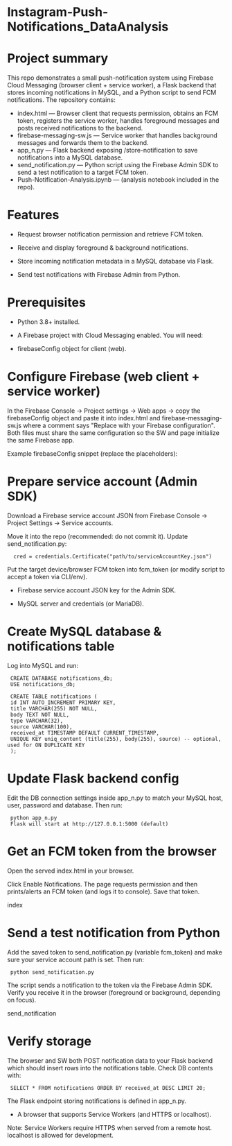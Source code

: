 # Instagram-Push-Notifications_DataAnalysis
# Project summary

This repo demonstrates a small push-notification system using Firebase Cloud Messaging (browser client + service worker), a Flask backend that stores incoming notifications in MySQL, and a Python script to send FCM notifications. The repository contains:

* index.html — Browser client that requests permission, obtains an FCM token, registers the service worker, handles foreground messages and posts received notifications to the backend.
* firebase-messaging-sw.js — Service worker that handles background messages and forwards them to the backend. 
* app_n.py — Flask backend exposing /store-notification to save notifications into a MySQL database. 
* send_notification.py — Python script using the Firebase Admin SDK to send a test notification to a target FCM token. 
* Push-Notification-Analysis.ipynb — (analysis notebook included in the repo).


 # Features

* Request browser notification permission and retrieve FCM token. 

* Receive and display foreground & background notifications.

* Store incoming notification metadata in a MySQL database via Flask. 

* Send test notifications with Firebase Admin from Python.

# Prerequisites

* Python 3.8+ installed.

* A Firebase project with Cloud Messaging enabled. You will need:

* firebaseConfig object for client (web).


# Configure Firebase (web client + service worker)

In the Firebase Console → Project settings → Web apps → copy the firebaseConfig object and paste it into index.html and firebase-messaging-sw.js where a comment says "Replace with your Firebase configuration". Both files must share the same configuration so the SW and page initialize the same Firebase app.

Example firebaseConfig snippet (replace the placeholders):


# Prepare service account (Admin SDK)

Download a Firebase service account JSON from Firebase Console → Project Settings → Service accounts.

Move it into the repo (recommended: do not commit it). Update send_notification.py:

      cred = credentials.Certificate("path/to/serviceAccountKey.json")


Put the target device/browser FCM token into fcm_token (or modify script to accept a token via CLI/env).
* Firebase service account JSON key for the Admin SDK.

* MySQL server and credentials (or MariaDB).


# Create MySQL database & notifications table

Log into MySQL and run:

     CREATE DATABASE notifications_db;
     USE notifications_db;

     CREATE TABLE notifications (
     id INT AUTO_INCREMENT PRIMARY KEY,
     title VARCHAR(255) NOT NULL,
     body TEXT NOT NULL,
     type VARCHAR(32),
     source VARCHAR(100),
     received_at TIMESTAMP DEFAULT CURRENT_TIMESTAMP,
     UNIQUE KEY uniq_content (title(255), body(255), source) -- optional, used for ON DUPLICATE KEY
     );


  # Update Flask backend config

Edit the DB connection settings inside app_n.py to match your MySQL host, user, password and database. Then run:

     python app_n.py
     Flask will start at http://127.0.0.1:5000 (default)


  # Get an FCM token from the browser

Open the served index.html in your browser.

Click Enable Notifications. The page requests permission and then prints/alerts an FCM token (and logs it to console). Save that token. 

index

# Send a test notification from Python

Add the saved token to send_notification.py (variable fcm_token) and make sure your service account path is set. Then run:

     python send_notification.py


The script sends a notification to the token via the Firebase Admin SDK. Verify you receive it in the browser (foreground or background, depending on focus). 

send_notification

# Verify storage

The browser and SW both POST notification data to your Flask backend which should insert rows into the notifications table. Check DB contents with:

     SELECT * FROM notifications ORDER BY received_at DESC LIMIT 20;


The Flask endpoint storing notifications is defined in app_n.py.

* A browser that supports Service Workers (and HTTPS or localhost).

Note: Service Workers require HTTPS when served from a remote host. localhost is allowed for development.
